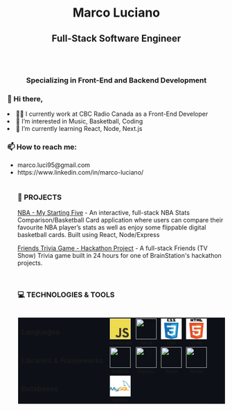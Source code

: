 <h1 align="center">Marco Luciano</h1>

<h2 align="center">Full-Stack Software Engineer</h2>
<br></br>

<h3 align="center">Specializing in Front-End and Backend Development</h3>

<h3><strong>👋 Hi there,</strong></h3>

<p>

<li>👨‍💻  I currently work at CBC Radio Canada as a Front-End Developer</li>

<li>👀  I’m interested in Music, Basketball, Coding</li>

<li>🌱  I’m currently learning React, Node, Next.js</li>

</p>

<h3>📫 How to reach me:</h3>
  <ul>
    <li>marco.luci95@gmail.com</li>
    <li>https://www.linkedin.com/in/marco-luciano/</li>

<br>

<h3><strong>💾 PROJECTS </strong></h3>

[NBA - My Starting Five](https://github.com/Marco-Luc/nba-my-starting-five) - An interactive, full-stack NBA Stats Comparison/Basketball Card application where users can compare their favourite NBA player’s stats as well as enjoy some flippable digital basketball cards. Built using React, Node/Express

[Friends Trivia Game - Hackathon Project](https://github.com/Marco-Luc/friends-trivia-hackathon) - A full-stack Friends (TV Show) Trivia game built in 24 hours for one of BrainStation's hackathon projects.
</p>

<br>

<h3><strong>💻  TECHNOLOGIES & TOOLS</strong</h3>
<br></br>
<table style="border-collapse: collapse; border: 1px solid white; background-color: #0d1117;">
  <tr>
    <td><strong>Languages</strong></td>
    <td align="center" style="font-size: 10px;"><img src="https://raw.githubusercontent.com/devicons/devicon/master/icons/javascript/javascript-original.svg" height="48" width="48"/><br>JavaScript</td>
        <td align="center" style="font-size: 10px;"><img src="https://upload.wikimedia.org/wikipedia/commons/9/96/Sass_Logo_Color.svg" height="48" width="48"/><br>SASS</td>
    <td align="center" style="font-size: 10px;"><img src="https://raw.githubusercontent.com/devicons/devicon/master/icons/css3/css3-original-wordmark.svg" height="48" width="48"/><br>CSS</td>
        <td align="center" style="font-size: 10px;"><img src="https://raw.githubusercontent.com/devicons/devicon/master/icons/html5/html5-original-wordmark.svg" height="48" width="48"/><br>HTML</td>
  </tr>
  <tr>
    <td><strong>Libraries & Frameworks</strong></td>
    <td align="center" style="font-size: 10px;"><img src="https://camo.githubusercontent.com/14e0de191b404ca8fb54668211091293ae668d6f7da765c9fed9e2a105a48785/68747470733a2f2f63646e2e66726565626965737570706c792e636f6d2f6c6f676f732f6c617267652f32782f6e6f64656a732d69636f6e2d6c6f676f2d706e672d7472616e73706172656e742e706e67" height="48" width="48"/><br>NodeJS</td>
    <td align="center" style="font-size: 10px;"><img src="https://camo.githubusercontent.com/2406788a5bdbf3d900427eecd883b5aa64c45435d14239f5eba9a2a08ac8dcd3/68747470733a2f2f6a737572742e6769746875622e696f2f6a61636b732d706f7274666f6c696f2f696d616765732f636f6c6f722d657870726573732d69636f6e2532302831292e706e67" height="48" width="48"/><br>Express</td>
    <td align="center" style="font-size: 10px;"><img src="https://img.icons8.com/office/40/000000/react.png" height="48" width="48"/><br>React</td>
  <td align="center" style="font-size: 10px;"><img src="https://upload.wikimedia.org/wikipedia/commons/8/8e/Nextjs-logo.svg" height="48" width="48"/><br>Nextjs</td>
      </tr>
    <td><strong>Databases</strong></td>
    <td align="center" style="font-size: 10px;"><img src="https://raw.githubusercontent.com/devicons/devicon/master/icons/mysql/mysql-original-wordmark.svg" height="48" width="48"/><br>MySQL</td>
  </tr>
</table>

